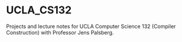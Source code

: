 # UCLA_CS132
Projects and lecture notes for UCLA Computer Science 132 (Compiler Construction) with Professor Jens Palsberg.
